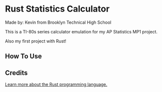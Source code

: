 # Rust Statistics Calculator

Made by: Kevin from Brooklyn Technical High School

This is a TI-80s series calculator emulation for my AP Statistics MP1 project.

Also my first project with Rust!

## How To Use

## Credits

[Learn more about the Rust programming language.](https://www.rust-lang.org/)